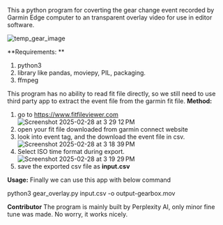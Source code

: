 This a python program for coverting the gear change event recorded by Garmin Edge computer to an transparent overlay video for use in editor software. 

![temp_gear_image](https://github.com/user-attachments/assets/3f72abc1-395c-4b2f-b40f-9019723a2fce)

**Requirements: **
1) python3
2) library like pandas, moviepy, PIL, packaging.
3) ffmpeg

This program has no ability to read fit file directly, so we still need to use third party app to extract the event file from the garmin fit file. 
**Method:**
1) go to https://www.fitfileviewer.com
![Screenshot 2025-02-28 at 3 29 12 PM](https://github.com/user-attachments/assets/4dd8a67a-f927-4e2a-aa0b-3b643aba415e)
2) open your fit file downloaded from garmin connect website
3) look into event tag, and the download the event file in csv.
![Screenshot 2025-02-28 at 3 18 39 PM](https://github.com/user-attachments/assets/9cf01900-4bf0-4dbd-976b-2422d337205b)
4) Select ISO time format during export.
![Screenshot 2025-02-28 at 3 19 29 PM](https://github.com/user-attachments/assets/5b3ba725-dc6b-4994-ab23-a534bf78e4de)
5) save the exported csv file as **input.csv**

**Usage:**
Finally we can use this app with below command

python3 gear_overlay.py input.csv -o output-gearbox.mov

**Contributor**
The program is mainly built by Perplexity AI, only minor fine tune was made. No worry, it works nicely.
